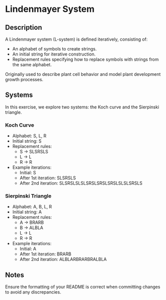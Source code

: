 # Lindenmayer System

## Description
A Lindenmayer system (L-system) is defined iteratively, consisting of:
- An alphabet of symbols to create strings.
- An initial string for iterative construction.
- Replacement rules specifying how to replace symbols with strings from the same alphabet. 

Originally used to describe plant cell behavior and model plant development growth processes.

## Systems
In this exercise, we explore two systems: the Koch curve and the Sierpinski triangle.

### Koch Curve
- Alphabet: S, L, R
- Initial string: S
- Replacement rules:
  - S → SLSRSLS
  - L → L
  - R → R
- Example iterations:
  - Initial: S
  - After 1st iteration: SLSRSLS
  - After 2nd iteration: SLSRSLSLSLSRSLSRSLSRSLSLSLSRSLS

### Sierpinski Triangle
- Alphabet: A, B, L, R
- Initial string: A
- Replacement rules:
  - A → BRARB
  - B → ALBLA
  - L → L
  - R → R
- Example iterations:
  - Initial: A
  - After 1st iteration: BRARB
  - After 2nd iteration: ALBLARBRARBRALBLA

## Notes
Ensure the formatting of your README is correct when committing changes to avoid any discrepancies.
